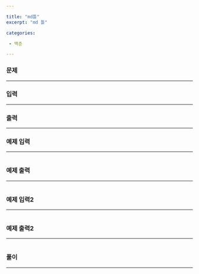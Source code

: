 ```yaml
---

title: "md틀"
excerpt: "md 틀"

categories:

 - 백준 

---
```


### 문제

---





### 입력

---





### 출력

---





### 예제 입력

---

```

```



### 예제 출력

---

```

```



### 예제 입력2

---

```

```



### 예제 출력2

---

```

```





### 풀이

---

```

```

